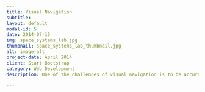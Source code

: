 ```yaml
---
title: Visual Navigation
subtitle:
layout: default
modal-id: 5
date: 2014-07-15
img: space_systems_lab.jpg
thumbnail: space_systems_lab_thumbnail.jpg
alt: image-alt
project-date: April 2014
client: Start Bootstrap
category: Web Development
description: One of the challenges of visual navigation is to be accurately localize against structures that frequently change appearance, these could be artifacts of specular reflections, changes in weather conditions or due to the physical evolution of the structure. This page details some of the work I have done in this area of research.

---
```

